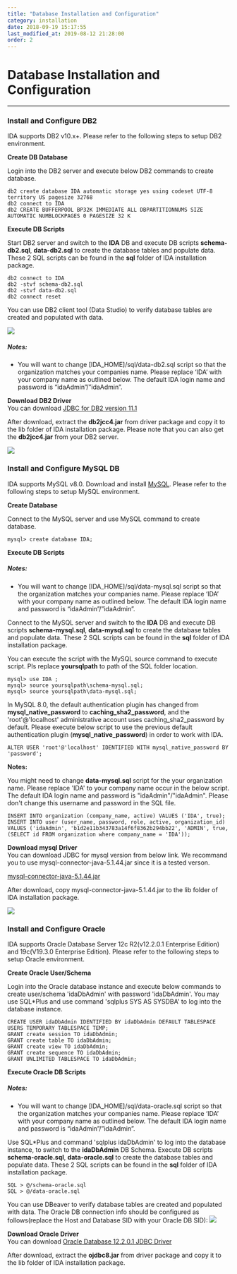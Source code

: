 ```yaml
---
title: "Database Installation and Configuration"
category: installation
date: 2018-09-19 15:17:55
last_modified_at: 2019-08-12 21:28:00
order: 2
---
```


# Database Installation and Configuration
***
### Install and Configure DB2

IDA supports DB2 v10.x+. Please refer to the following steps to setup DB2 environment. 

**Create DB Database**   

Login into the DB2 server and execute below DB2 commands to create database. 
``` 
db2 create database IDA automatic storage yes using codeset UTF-8 territory US pagesize 32768
db2 connect to IDA
db2 CREATE BUFFERPOOL BP32K IMMEDIATE ALL DBPARTITIONNUMS SIZE AUTOMATIC NUMBLOCKPAGES 0 PAGESIZE 32 K
``` 

**Execute DB Scripts**  


Start DB2 server and switch to the **IDA** DB and execute DB scripts **schema-db2.sql**, **data-db2.sql** to create the database tables and populate data. These 2 SQL scripts can be found in the **sql** folder of IDA installation package.


``` 
db2 connect to IDA
db2 -stvf schema-db2.sql
db2 -stvf data-db2.sql
db2 connect reset
```  

You can use DB2 client tool (Data Studio) to verify database tables are created and populated with data.

![][db2]   

##### Notes:
- You will want to change [IDA_HOME]/sql/data-db2.sql script so that   the organization matches your companies name. Please replace ‘IDA’ with your company name as outlined below.  The default IDA login name and password is “idaAdmin”/”idaAdmin”.  



**Download DB2 Driver**  
You can download [JDBC for DB2 version 11.1 ](https://www-01.ibm.com/marketing/iwm/iwm/web/download.do?source=swg-idsdjs&pageType=urx&S_PKG=dl) 

After download, extract the **db2jcc4.jar** from driver package and copy it to the lib folder of IDA installation package. Please note that you can also get the **db2jcc4.jar** from your DB2 server.

![][db2driver]  


### Install and Configure MySQL DB

IDA supports MySQL v8.0. Download and install [MySQL](https://dev.mysql.com/downloads/mysql/).  Please refer to the following steps to setup MySQL environment. 

**Create Database**   

Connect to the MySQL server and use MySQL command to create database. 
``` 
mysql> create database IDA;
```  

**Execute DB Scripts**  

##### Notes:
- You will want to change [IDA_HOME]/sql/data-mysql.sql script so that  the organization matches your companies name. Please replace ‘IDA’ with your company name as outlined below.  The default IDA login name and password is “idaAdmin”/”idaAdmin”.  


Connect to the MySQL server and switch to the **IDA** DB and execute DB scripts **schema-mysql.sql**, **data-mysql.sql** to create the database tables and populate data. These 2 SQL scripts can be found in the **sql** folder of IDA installation package.

You can execute the script with the MySQL source command to execute script. Pls replace **yoursqlpath** to path of the SQL folder location.

``` 
mysql> use IDA ;
mysql> source yoursqlpath\schema-mysql.sql;
mysql> source yoursqlpath\data-mysql.sql;
```  

In MySQL 8.0, the default authentication plugin has changed from **mysql_native_password** to **caching_sha2_password**, and the 'root'@'localhost' administrative account uses caching_sha2_password by default. Please execute below script to use the previous default authentication plugin (**mysql_native_password**) in order to work with IDA.

``` 
ALTER USER 'root'@'localhost' IDENTIFIED WITH mysql_native_password BY 'password';
```

**Notes:**   

You might need to change **data-mysql.sql** script for the your organization name. Please  replace 'IDA' to your company name occur in the below script. The default IDA login name and password is "idaAdmin"/"idaAdmin". Please don't change this username and password in the SQL file.

``` 
INSERT INTO organization (company_name, active) VALUES ('IDA', true);
INSERT INTO user (user_name, password, role, active, organization_id) 
VALUES ('idaAdmin', 'b1d2e11b343783a14f6f8362b294bb22', 'ADMIN', true, (SELECT id FROM organization where company_name = 'IDA'));
```  
**Download mysql Driver**  
You can download JDBC for mysql version  from below link. We recommand you to use mysql-connector-java-5.1.44.jar since it is a tested verson.   

[mysql-connector-java-5.1.44.jar](http://central.maven.org/maven2/mysql/mysql-connector-java/5.1.44/mysql-connector-java-5.1.44.jar) 

After download,  copy mysql-connector-java-5.1.44.jar to the lib folder of IDA installation package.      

![][mysqldriver]  


### Install and Configure Oracle

IDA supports Oracle Database Server 12c R2(v12.2.0.1 Enterprise Edition) and 19c(V19.3.0 Enterprise Edition). Please refer to the following steps to setup Oracle environment. 

**Create Oracle User/Schema**   

Login into the Oracle database instance and execute below commands to create user/schema 'idaDbAdmin' with password 'idaDbAdmin'. You may use SQL*Plus and use command 'sqlplus SYS AS SYSDBA' to log into the database instance.
``` 
CREATE USER idaDbAdmin IDENTIFIED BY idaDbAdmin DEFAULT TABLESPACE USERS TEMPORARY TABLESPACE TEMP;
GRANT create session TO idaDbAdmin;
GRANT create table TO idaDbAdmin;
GRANT create view TO idaDbAdmin;
GRANT create sequence TO idaDbAdmin;
GRANT UNLIMITED TABLESPACE TO idaDbAdmin;
``` 


**Execute Oracle DB Scripts**  
##### Notes:
- You will want to change [IDA_HOME]/sql/data-oracle.sql script so that  the organization matches your companies name. Please replace ‘IDA’ with your company name as outlined below.  The default IDA login name and password is “idaAdmin”/”idaAdmin”.  

Use SQL*Plus and command 'sqlplus idaDbAdmin' to log into the database instance, to switch to the **idaDbAdmin** DB Schema. Execute DB scripts **schema-oracle.sql**, **data-oracle.sql** to create the database tables and populate data. These 2 SQL scripts can be found in the **sql** folder of IDA installation package.

``` 
SQL > @/schema-oracle.sql
SQL > @/data-oracle.sql
```  

You can use DBeaver to verify database tables are created and populated with data. The Oracle DB connection info should be configured as follows(replace the Host and Database SID with your Oracle DB SID):
![][dbeaver_oracle]


**Download Oracle Driver**  
You can download [Oracle Database 12.2.0.1 JDBC Driver](https://www.oracle.com/technetwork/database/features/jdbc/jdbc-ucp-122-3110062.html) 

After download, extract the **ojdbc8.jar** from driver package and copy it to the lib folder of IDA installation package.

[db2]: ../images/install/dbtable.png 
[db2driver]: ../images/install/db2driver.png 
[mysqldriver]: ../images/install/mysqldriver.png 
[dbeaver_oracle]: ../images/install/dbeaver_oracle.png  

